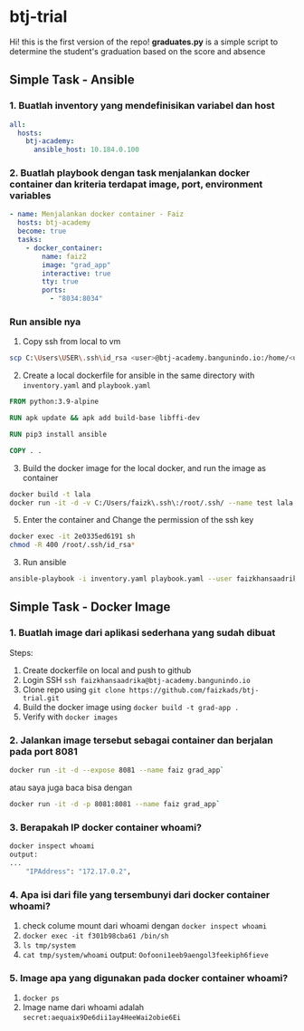 # btj-trial

Hi! this is the first version of the repo! **graduates.py** is a simple script to determine the student's graduation based on the score and absence

## Simple Task - Ansible

### 1. Buatlah inventory yang mendefinisikan variabel dan host
```yaml
all:
  hosts:
    btj-academy:
      ansible_host: 10.184.0.100
```
### 2. Buatlah playbook dengan task menjalankan docker container dan kriteria terdapat image, port, environment variables
```yaml
- name: Menjalankan docker container - Faiz
  hosts: btj-academy
  become: true
  tasks:
    - docker_container:
        name: faiz2
        image: "grad_app"
        interactive: true
        tty: true
        ports:
          - "8034:8034"
```

### Run ansible nya
1. Copy ssh from local to vm
```bash
scp C:\Users\USER\.ssh\id_rsa <user>@btj-academy.bangunindo.io:/home/<user>/.ssh/id_rsa
```
2. Create a local dockerfile for ansible in the same directory with `inventory.yaml` and `playbook.yaml`
```dockerfile
FROM python:3.9-alpine

RUN apk update && apk add build-base libffi-dev

RUN pip3 install ansible

COPY . .
```
3. Build the docker image for the local docker, and run the image as container
```bash
docker build -t lala
docker run -it -d -v C:/Users/faizk\.ssh\:/root/.ssh/ --name test lala
```
5. Enter the container and Change the permission of the ssh key
```bash
docker exec -it 2e0335ed6191 sh
chmod -R 400 /root/.ssh/id_rsa*
```
3. Run ansible
```bash
ansible-playbook -i inventory.yaml playbook.yaml --user faizkhansaadrika
```

## Simple Task - Docker Image

### 1. Buatlah image dari aplikasi sederhana yang sudah dibuat
Steps:
1. Create dockerfile on local and push to github
2. Login SSH `ssh faizkhansaadrika@btj-academy.bangunindo.io`
3. Clone repo using `git clone https://github.com/faizkads/btj-trial.git`
4. Build the docker image using `docker build -t grad-app .`
5. Verify with `docker images`

### 2. Jalankan image tersebut sebagai container dan berjalan pada port 8081
```bash
docker run -it -d --expose 8081 --name faiz grad_app`
```
atau saya juga baca bisa dengan
```bash
docker run -it -d -p 8081:8081 --name faiz grad_app`
```
### 3. Berapakah IP docker container whoami?
```bash
docker inspect whoami
output:
...
	"IPAddress": "172.17.0.2",
```
### 4. Apa isi dari file yang tersembunyi dari docker container whoami?
1. check colume mount dari whoami dengan `docker inspect whoami`
2. `docker exec -it f301b98cba61 /bin/sh`
3. `ls tmp/system`
4. `cat tmp/system/whoami`
output:
`Oofooni1eeb9aengol3feekiph6fieve`

### 5. Image apa yang digunakan pada docker container whoami?
1. `docker ps`
2.  Image name dari whoami adalah `secret:aequaix9De6dii1ay4HeeWai2obie6Ei`
